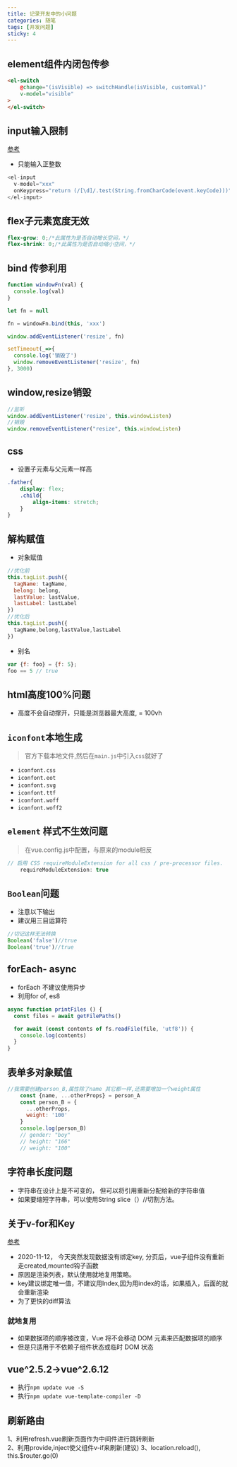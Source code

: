 ```yaml
---
title: 记录开发中的小问题
categories: 随笔
tags: [开发问题]
sticky: 4
---
```


<Meta/>   

## element组件内闭包传参
```html
<el-switch
    @change="(isVisible) => switchHandle(isVisible, customVal)"
    v-model="visible"
>
</el-switch>
```

## input输入限制
[参考](https://www.cnblogs.com/hugeboke/p/10278037.html)
* 只能输入正整数
```js
<el-input
  v-model="xxx"
  onKeypress="return (/[\d]/.test(String.fromCharCode(event.keyCode)))">
</el-input>
```

## flex子元素宽度无效  

```scss
flex-grow: 0;/*此属性为是否自动增长空间，*/
flex-shrink: 0;/*此属性为是否自动缩小空间，*/
```

## bind 传参利用
```javascript
function windowFn(val) {
  console.log(val)
}

let fn = null

fn = windowFn.bind(this, 'xxx')

window.addEventListener('resize', fn)

setTimeout(_=>{
  console.log('销毁了')
  window.removeEventListener('resize', fn)
}, 3000)

```

##  window,resize销毁
```javascript
//监听
window.addEventListener('resize', this.windowListen)
//销毁
window.removeEventListener("resize", this.windowListen)
```

## css
* 设置子元素与父元素一样高
```scss
.father{
    display: flex;
    .child{
        align-items: stretch;
    }
}
```

## 解构赋值
* 对象赋值
```javascript
//优化前
this.tagList.push({
  tagName: tagName,
  belong: belong,
  lastValue: lastValue,
  lastLabel: lastLabel
})
//优化后
this.tagList.push({
  tagName,belong,lastValue,lastLabel
})

```
* 别名
```js
var {f: foo} = {f: 5};
foo == 5 // true
```

## html高度100%问题
* 高度不会自动撑开，只能是浏览器最大高度,  = 100vh

## `iconfont`本地生成
> 官方下载本地文件,然后在`main.js`中引入`css`就好了
* `iconfont.css`
* `iconfont.eot`
* `iconfont.svg`
* `iconfont.ttf`
* `iconfont.woff`
* `iconfont.woff2`

## `element` 样式不生效问题
> 在vue.config.js中配置，与原来的module相反
```javascript
// 启用 CSS requireModuleExtension for all css / pre-processor files.
    requireModuleExtension: true
```

## `Boolean`问题
* 注意以下输出
* 建议用三目运算符

```js
//切记这样无法转换
Boolean('false')//true
Boolean('true')//true
```

## forEach- async
* forEach 不建议使用异步
* 利用for of, es8
```js
async function printFiles () {
  const files = await getFilePaths()

  for await (const contents of fs.readFile(file, 'utf8')) {
    console.log(contents)
  }
}
```

## 表单多对象赋值
```js
//我需要创建person_B,属性除了name 其它都一样,还需要增加一个weight属性
    const {name, ...otherProps} = person_A
    const person_B = {
      ...otherProps,
      weight: '100'
    }
    console.log(person_B)
    // gender: "boy"
    // height: "166"
    // weight: "100"
```

## 字符串长度问题
* 字符串在设计上是不可变的， 但可以将引用重新分配给新的字符串值
* 如果要缩短字符串，可以使用String slice（）//切割方法。

## 关于v-for和Key
[参考](https://juejin.im/post/6844903577215827982)
* 2020-11-12， 今天突然发现数据没有绑定key, 分页后，vue子组件没有重新走created,mounted钩子函数
* 原因是渲染列表，默认使用就地复用策略。
* key建议绑定唯一值，不建议用Index,因为用index的话，如果插入，后面的就会重新渲染
* 为了更快的diff算法 

### 就地复用
* 如果数据项的顺序被改变，Vue 将不会移动 DOM 元素来匹配数据项的顺序
* 但是只适用于不依赖子组件状态或临时 DOM 状态  

## vue^2.5.2->vue^2.6.12
* 执行`npm update vue -S`
* 执行`npm update vue-template-compiler -D` 

## 刷新路由
1、利用refresh.vue刷新页面作为中间件进行跳转刷新  
2、利用provide,inject使父组件v-if来刷新(建议)
3、location.reload(), this.$router.go(0)

